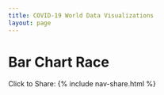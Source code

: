 ```yaml
---
title: COVID-19 World Data Visualizations
layout: page
---
```


<h1>Bar Chart Race</h1>
<div class="flourish-embed flourish-bar-chart-race" data-src="visualisation/1726960"><script src="https://public.flourish.studio/resources/embed.js"></script></div>

Click to Share: 
{% include nav-share.html %}

